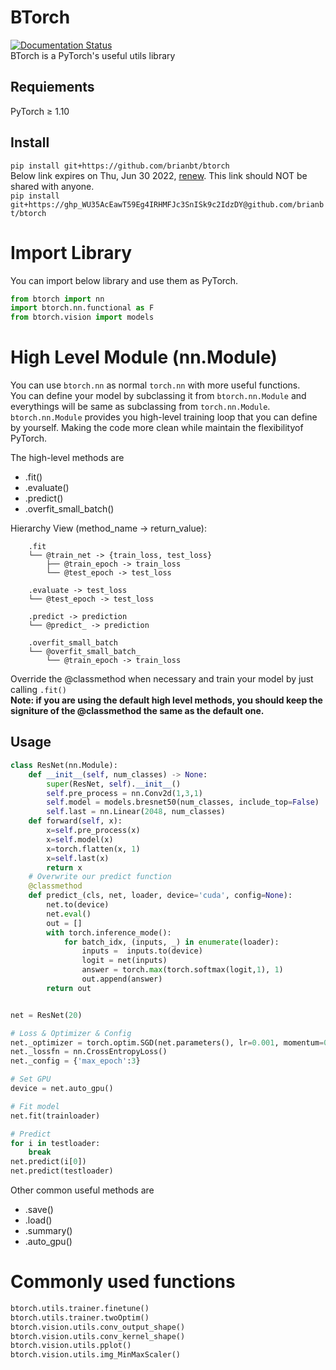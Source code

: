 # BTorch
[![Documentation Status](https://readthedocs.org/projects/btorch/badge/?version=latest)](https://btorch.readthedocs.io/en/latest/?badge=latest)  
BTorch is a PyTorch's useful utils library

## Requiements
PyTorch ≥ 1.10

## Install
`pip install git+https://github.com/brianbt/btorch`  
Below link expires on Thu, Jun 30 2022, [renew](https://docs.readthedocs.io/en/stable/guides/private-python-packages.html). This link should NOT be shared with anyone.   
`pip install git+https://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@github.com/brianbt/btorch`

# Import Library
You can import below library and use them as PyTorch.
```python
from btorch import nn
import btorch.nn.functional as F
from btorch.vision import models
```

# High Level Module (nn.Module)
You can use `btorch.nn` as normal `torch.nn` with more useful functions.  
You can define your model by subclassing it from `btorch.nn.Module` and everythings will be same as subclassing from `torch.nn.Module`.  
`btorch.nn.Module` provides you high-level training loop that you can define by yourself. Making the code more clean while maintain the flexibilityof PyTorch.  

The high-level methods are  
- .fit()  
- .evaluate()  
- .predict()  
- .overfit_small_batch()  

Hierarchy View (method_name -> return_value):  
```
    .fit  
    └── @train_net -> {train_loss, test_loss}  
        ├── @train_epoch -> train_loss  
        └── @test_epoch -> test_loss  
  
    .evaluate -> test_loss  
    └── @test_epoch -> test_loss  
  
    .predict -> prediction  
    └── @predict_ -> prediction  
  
    .overfit_small_batch  
    └── @overfit_small_batch_  
        └── @train_epoch -> train_loss  
```
Override the @classmethod when necessary and train your model by just calling `.fit()`  
**Note: if you are using the default high level methods, you should keep the signiture of the @classmethod the same as the default one.**

## Usage  
```python
class ResNet(nn.Module):
    def __init__(self, num_classes) -> None:
        super(ResNet, self).__init__()
        self.pre_process = nn.Conv2d(1,3,1)
        self.model = models.bresnet50(num_classes, include_top=False)
        self.last = nn.Linear(2048, num_classes)
    def forward(self, x):
        x=self.pre_process(x)
        x=self.model(x)
        x=torch.flatten(x, 1)
        x=self.last(x)
        return x
    # Overwrite our predict function
    @classmethod
    def predict_(cls, net, loader, device='cuda', config=None):
        net.to(device)
        net.eval()
        out = []
        with torch.inference_mode():
            for batch_idx, (inputs, _) in enumerate(loader):
                inputs =  inputs.to(device)
                logit = net(inputs)
                answer = torch.max(torch.softmax(logit,1), 1)
                out.append(answer)
        return out


net = ResNet(20)

# Loss & Optimizer & Config
net._optimizer = torch.optim.SGD(net.parameters(), lr=0.001, momentum=0.9)
net._lossfn = nn.CrossEntropyLoss()
net._config = {'max_epoch':3}

# Set GPU
device = net.auto_gpu()

# Fit model
net.fit(trainloader)

# Predict
for i in testloader:
    break
net.predict(i[0])
net.predict(testloader)
```
Other common useful methods are
- .save()
- .load()
- .summary()
- .auto_gpu()
# Commonly used functions
```python
btorch.utils.trainer.finetune()
btorch.utils.trainer.twoOptim()
btorch.vision.utils.conv_output_shape()
btorch.vision.utils.conv_kernel_shape()
btorch.vision.utils.pplot()
btorch.vision.utils.img_MinMaxScaler()
```
